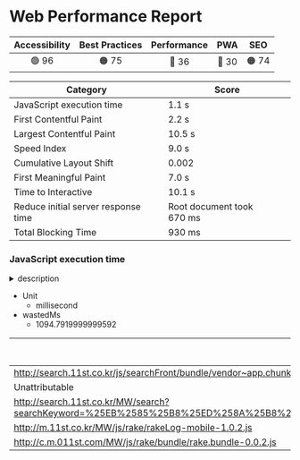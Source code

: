 # Web Performance Report

| Accessibility | Best Practices | Performance | PWA | SEO |
| :---: | :---: | :---: | :---: | :---: |
|  🟢 96 | 🟠 75 | 🔴 36 | 🔴 30 | 🟠 74 |

| Category | Score |
| --- | --- |
| JavaScript execution time | 1.1 s |
| First Contentful Paint | 2.2 s |
| Largest Contentful Paint | 10.5 s |
| Speed Index | 9.0 s |
| Cumulative Layout Shift | 0.002 |
| First Meaningful Paint | 7.0 s |
| Time to Interactive | 10.1 s |
| Reduce initial server response time | Root document took 670 ms |
| Total Blocking Time | 930 ms |

### JavaScript execution time

<details><summary>description</summary>
  
  Consider reducing the time spent parsing, compiling, and executing JS. You may find delivering smaller JS payloads helps with this. [Learn more](https://web.dev/bootup-time/).
  
  </details>

- Unit
  - millisecond
- wastedMs
  - 1094.7919999999592

| URL | Total CPU Time | Script Evaluation | Script Parse |
| --- | --- | --- | --- |
|  http://search.11st.co.kr/js/searchFront/bundle/vendor~app.chunk.js?v=v_123 | 3459.11599999996 | 920.7359999999593 | 8.396 |
|  Unattributable | 558.8199999999944 | 5.9479999999999995 | 0.368 |
|  http://search.11st.co.kr/MW/search?searchKeyword=%25EB%2585%25B8%25ED%258A%25B8%25EB%25B6%2581&decSearchKeyword=%25EB%2585%25B8%25ED%258A%25B8%25EB%25B6%2581 | 481.072 | 10.232 | 25.036 |
|  http://m.11st.co.kr/MW/js/rake/rakeLog-mobile-1.0.2.js | 81.55200000000005 | 74.81200000000004 | 2.896 |
|  http://c.m.011st.com/MW/js/rake/bundle/rake.bundle-0.0.2.js | 54.212 | 44.71600000000001 | 1.652 |
